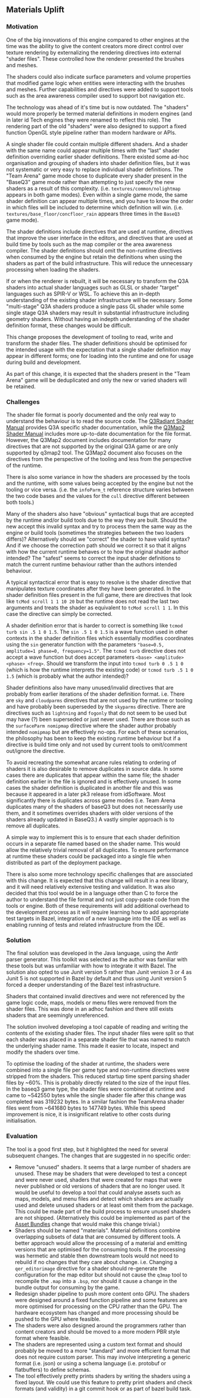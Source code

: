 ## Materials Uplift

### Motivation

One of the big innovations of this engine compared to other engines at the time was the ability to give the content creators more direct control over texture rendering by externalizing the rendering directives into external "shader files". These controlled how the renderer presented the brushes and meshes.

The shaders could also indicate surface parameters and volume properties that modified game logic when entities were interacting with the brushes and meshes. Further capabilities and directives were added to support tools such as the area awareness compiler used to support bot navigation etc.

The technology was ahead of it's time but is now outdated. The "shaders" would more properly be termed material definitions in modern engines (and in later id Tech engines they were renamed to reflect this role). The rendering part of the old "shaders" were also designed to support a fixed function OpenGL style pipeline rather than modern hardware or APIs.

A single shader file could contain multiple different shaders. And a shader with the same name could appear multiple times with the "last" shader definition overriding earlier shader definitions. There existed some ad-hoc organisation and grouping of shaders into shader definition files, but it was not systematic or very easy to replace individual shader definitions. The "Team Arena" game mode chose to duplicate every shader present in the "BaseQ3" game mode rather than attempting to just specify the new shaders as a result of this complexity. (i.e. `textures/common/nolightmap` appears in both game modes). Even within a single game mode, the same shader definition can appear multiple times, and you have to know the order in which files will be included to determine which definition will win. (i.e. `textures/base_floor/concfloor_rain` appears three times in the `BaseQ3` game mode).

The shader definitions include directives that are used at runtime, directives that improve the user interface in the editors, and directives that are used at build time by tools such as the map compiler or the area awareness compiler. The shader definitions should omit the non-runtime directives when consumed by the engine but retain the definitions when using the shaders as part of the build infrastructure. This will reduce the unnecessary processing when loading the shaders.

If or when the renderer is rebuilt, it will be necessary to transform the Q3A shaders into actual shader languages such as GLSL or shader "target" languages such as SPIR-V or WSL. To achieve this an in-depth understanding of the existing shader infrastructure will be necessary. Some "multi-stage" Q3A shaders produce a single pass GL shader while some single stage Q3A shaders may result in substantial infrastructure including geometry shaders. Without having an indepth understanding of the shader definition format, these changes would be difficult.

This change proposes the development of tooling to read, write and transform the shader files. The shader definitions should be optimised for the intended usage with the expectation that a single shader definition may appear in different forms; one for loading into the runtime and one for usage during build and development.

As part of this change, it is expected that the shaders present in the "Team Arena" game will be deduplicated and only the new or varied shaders will be retained.

### Challenges

The shader file format is poorly documented and the only real way to understand the behaviour is to read the source code. The [Q3Radiant Shader Manual](https://icculus.org/gtkradiant/documentation/Q3AShader_Manual/) provides Q3A specific shader documentation, while the [Q3Map2 Shader Manual](http://q3map2.robotrenegade.com/docs/shader_manual/) includes more up-to-date documentation for the file format. However, the Q3Map2 document includes documentation for many directives that are not supported by the original Q3A game or are only supported by q3map2 tool. The Q3Map2 document also focuses on the directives from the perspective of the tooling and less from the perspective of the runtime.

There is also some variance in how the shaders are processed by the tools and the runtime, with some values being accepted by the engine but not the tooling or vice versa. (i.e. the `infoParm_t` reference structure varies between the two code bases and the values for the `cull` directive different between both tools.)

Many of the shaders also have "obvious" syntactical bugs that are accepted by the runtime and/or build tools due to the way they are built. Should the new accept this invalid syntax and try to process them the same way as the engine or build tools (sometimes the strategies between the two loaders differs)? Alternatively should we "correct" the shader to have valid syntax? And if we choose the correction path should we correct it so that it aligns with how the current runtime behaves or to how the original shader author intended? The "safest" seems to correct the input shader definitions to match the current runtime behaviour rather than the authors intended behaviour.

A typical syntactical error that is easy to resolve is the shader directive that manipulates texture coordinates after they have been generated. In the shader definition files present in the full game, there are directives that look like `tcMod scroll 1 1 10 20` but the runtime does not read the last two arguments and treats the shader as equivalent to `tcMod scroll 1 1`. In this case the directive can simply be corrected.

A shader definition error that is harder to correct is something like `tcmod turb sin .5 1 0 1.5`. The `sin .5 1 0 1.5` is a wave function used in other contexts in the shader definition files which essentially modifies coordinates using the `sin` generator function with the parameters `"base=0.5, amplitude=1 phase=0, frequency=1.5"`. The `tcmod turb` directive does not accept a wave function but does accept parameters `<base> <amplitude> <phase> <freq>`. Should we transform the input into `tcmod turb 0 .5 1 0` (which is how the runtime interprets the existing code) or `tcmod turb .5 1 0 1.5` (which is probably what the author intended)?

Shader definitions also have many unused/invalid directives that are probably from earlier iterations of the shader definition format. i.e. There are `sky` and `cloudparms` directives that are not used by the runtime or tooling and have probably been superseded by the `skyparms` directive. There are directives such as `lightning` and `fogonly` that do not seem to be used but may have (?) been superseded or just never used. There are those such as the `surfaceParm nomipmap` directive where the shader author probably intended `nomipmap` but are effectively no-ops. For each of these scenarios, the philosophy has been to keep the existing runtime behaviour but if a directive is build time only and not used by current tools to omit/comment out/ignore the directive.

To avoid recreating the somewhat arcane rules relating to ordering of shaders it is also desirable to remove duplicates in source data. In some cases there are duplicates that appear within the same file; the shader definition earlier in the file is ignored and is effectively unused. In some cases the shader definition is duplicated in another file and this was because it appeared in a later pk3 release from idSoftware. Most significantly there is duplicates across game modes (i.e. Team Arena duplicates many of the shaders of baseQ3 but does not necessarily use them, and it sometimes overrides shaders with older versions of the shaders already updated in BaseQ3.) A vastly simpler approach is to remove all duplicates.

A simple way to implement this is to ensure that each shader definition occurs in a separate file named based on the shader name. This would allow the relatively trivial removal of all duplicates. To ensure performance at runtime these shaders could be packaged into a single file when distributed as part of the deployment package.

There is also some more technology specific challenges that are associated with this change. It is expected that this change will result in a new library, and it will need relatively extensive testing and validation. It was also decided that this tool would be in a language other than C to force the author to understand the file format and not just copy-paste code from the tools or engine. Both of these requirements will add additional overhead to the development process as it will require learning how to add appropriate test targets in Bazel, integration of a new language into the IDE as well as enabling running of tests and related infrastructure from the IDE.

### Solution

The final solution was developed in the Java language, using the Antlr parser generator. This toolkit was selected as the author was familiar with these tools but was unfamiliar with how to integrate it with Bazel. The solution also opted to use Junit version 5 rather than Junit version 3 or 4 as Junit 5 is not supported in Bazel by default and thus using Junit version 5 forced a deeper understanding of the Bazel test infrastructure.

Shaders that contained invalid directives and were not referenced by the game logic code, maps, models or menu files were removed from the shader files. This was done in an adhoc fashion and there still exists shaders that are seemingly unreferenced.

The solution involved developing a tool capable of reading and writing the contents of the existing shader files. The input shader files were split so that each shader was placed in a separate shader file that was named to match the underlying shader name. This made it easier to locate, inspect and modify the shaders over time.

To optimise the loading of the shader at runtime, the shaders were combined into a single file per game type and non-runtime directives were stripped from the shaders. This reduced startup time spent parsing shader files by ~60%. This is probably directly related to the size of the input files. In the baseq3 game type, the shader files were combined at runtime and came to ~542550 bytes while the single shader file after this change was completed was 319232 bytes. In a similar fashion the TeamArena shader files went from ~641680 bytes to 147749 bytes. While this speed improvement is nice, it is insignificant relative to other costs during initialisation.

### Evaluation

The tool is a good first step, but it highlighted the need for several subsequent changes. The changes that are suggested in no specific order:

* Remove "unused" shaders. It seems that a large number of shaders are unused. These may be shaders that were developed to test a concept and were never used, shaders that were created for maps that were never published or old versions of shaders that are no longer used. It would be useful to develop a tool that could analyse assets such as maps, models, and menu files and detect which shaders are actually used and delete unused shaders or at least omit them from the package. This could be made part of the build process to ensure unused shaders are not shipped. (Alternatively this could be implemented as part of the [Asset Bundles](asset_bundles.md) change that would make this change trivial.)
* Shaders should be named "materials". Material definitions combine overlapping subsets of data that are consumed by different tools. A better approach would allow the processing of a material and emitting versions that are optimised for the consuming tools. If the processing was hermetic and stable then downstream tools would not need to rebuild if no changes that they care about change. i.e. Changing a `qer_editorimage` directive for a shader should re-generate the configuration for the map editor but should not cause the `q3map` tool to recompile the `.map` into a `.bsp`, nor should it cause a change in the bundle output for consuming by the game.
* Redesign shader pipeline to push more content onto GPU. The shaders were designed around a fixed function pipeline and some features are more optimised for processing on the CPU rather than the GPU. The hardware ecosystem has changed and more processing should be pushed to the GPU where feasible.
* The shaders were also designed around the programmers rather than content creators and should be moved to a more modern PBR style format where feasible.
* The shaders are represented using a custom text format and should probably be moved to a more "standard" and more efficient format that does not require custom parser. This may involve interpreting a generic format (i.e. json) or using a schema language (i.e. protobuf or flatbuffers) to define schemas.
* The tool effectively pretty prints shaders by writing the shaders using a fixed layout. We could use this feature to pretty print shaders and check formats (and validity) in a git commit hook or as part of bazel build task.
